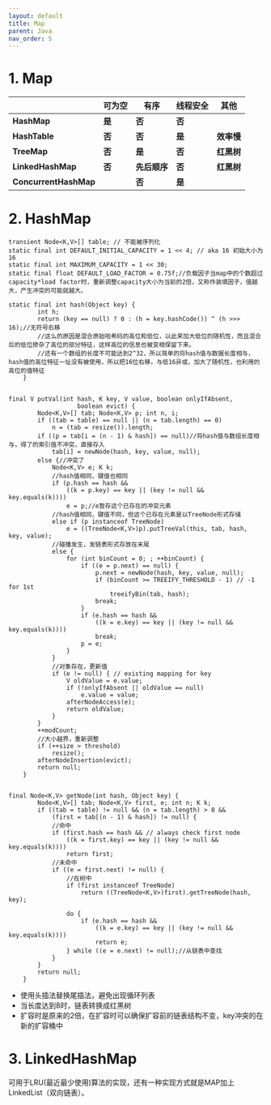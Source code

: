 ```yaml
---
layout: default
title: Map
parent: Java
nav_order: 5
---
```


# 1. Map

|                       | **可为空** | **有序**   | **线程安全** | **其他**  |
|-----------------------|---------|----------|----------|---------|
| **HashMap**           | **是**   | **否**    | **否**    |         |
| **HashTable**         | **否**   | **否**    | **是**    | **效率慢** |
| **TreeMap**           | **否**   | **是**    | **否**    | **红黑树** |
| **LinkedHashMap**     | **否**   | **先后顺序** | **否**    | **红黑树** |
| **ConcurrentHashMap** |         | **否**    | **是**    |         |

# 2. HashMap

```text
transient Node<K,V>[] table; // 不能被序列化
static final int DEFAULT_INITIAL_CAPACITY = 1 << 4; // aka 16 初始大小为16
static final int MAXIMUM_CAPACITY = 1 << 30;
static final float DEFAULT_LOAD_FACTOR = 0.75f;//负载因子当map中的个数超过capacity*load factor时，重新调整capacity大小为当前的2倍，又称作装填因子，值越大，产生冲突的可能就越大。

static final int hash(Object key) {
        int h;
        return (key == null) ? 0 : (h = key.hashCode()) ^ (h >>> 16);//无符号右移
        //这么的原因是混合原始哈希码的高位和低位，以此来加大低位的随机性，而且混合后的低位掺杂了高位的部分特征，这样高位的信息也被变相保留下来。
        //还有一个数组的长度不可能达到2^32，所以简单的将hash值与数据长度相与，hash值的高位特征一址没有被使用，所以把16位右移，与低16异或，加大了随机性，也利用的高位的值特征
    }
    

final V putVal(int hash, K key, V value, boolean onlyIfAbsent,
                   boolean evict) {
        Node<K,V>[] tab; Node<K,V> p; int n, i;
        if ((tab = table) == null || (n = tab.length) == 0)
            n = (tab = resize()).length;
        if ((p = tab[i = (n - 1) & hash]) == null)//将hash值与数组长度相与，得了的索引值不冲突，直接存入
            tab[i] = newNode(hash, key, value, null);
        else {//冲突了
            Node<K,V> e; K k;
            //hash值相同，键值也相同
            if (p.hash == hash &&
                ((k = p.key) == key || (key != null && key.equals(k))))
                e = p;//e暂存这个已存在的冲突元素
            //hash值相同，键值不同，但这个已存在元素是以TreeNode形式存储
            else if (p instanceof TreeNode)
                e = ((TreeNode<K,V>)p).putTreeVal(this, tab, hash, key, value);
            //碰撞发生，发链表形式存放在末尾
            else {
                for (int binCount = 0; ; ++binCount) {
                    if ((e = p.next) == null) {
                        p.next = newNode(hash, key, value, null);
                        if (binCount >= TREEIFY_THRESHOLD - 1) // -1 for 1st
                            treeifyBin(tab, hash);
                        break;
                    }
                    if (e.hash == hash &&
                        ((k = e.key) == key || (key != null && key.equals(k))))
                        break;
                    p = e;
                }
            }
            //对象存在，更新值
            if (e != null) { // existing mapping for key
                V oldValue = e.value;
                if (!onlyIfAbsent || oldValue == null)
                    e.value = value;
                afterNodeAccess(e);
                return oldValue;
            }
        }
        ++modCount;
        //大小越界，重新调整
        if (++size > threshold)
            resize();
        afterNodeInsertion(evict);
        return null;
    }


final Node<K,V> getNode(int hash, Object key) {
        Node<K,V>[] tab; Node<K,V> first, e; int n; K k;
        if ((tab = table) != null && (n = tab.length) > 0 &&
            (first = tab[(n - 1) & hash]) != null) {
            //命中
            if (first.hash == hash && // always check first node
                ((k = first.key) == key || (key != null && key.equals(k))))
                return first;
            //未命中
            if ((e = first.next) != null) {
                //在树中
                if (first instanceof TreeNode)
                    return ((TreeNode<K,V>)first).getTreeNode(hash, key);
                
                do {
                    if (e.hash == hash &&
                        ((k = e.key) == key || (key != null && key.equals(k))))
                        return e;
                } while ((e = e.next) != null);//从链表中查找
            }
        }
        return null;
    }
```

- 使用头插法替换尾插法，避免出现循环列表
- 当长度达到8时，链表转换成红黑树
- 扩容时是原来的2倍，在扩容时可以确保扩容前的链表结构不变，key冲突的在新的扩容桶中

# 3. LinkedHashMap

可用于LRU(最近最少使用)算法的实现，还有一种实现方式就是MAP加上LinkedList（双向链表）。